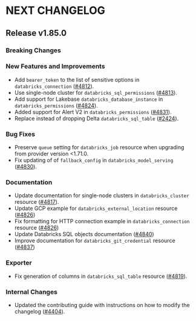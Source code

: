 # NEXT CHANGELOG

## Release v1.85.0

### Breaking Changes

### New Features and Improvements

* Add `bearer_token` to the list of sensitive options in `databricks_connection` ([#4812](https://github.com/databricks/terraform-provider-databricks/pull/4812)).
* Use single-node cluster for `databricks_sql_permissions` ([#4813](https://github.com/databricks/terraform-provider-databricks/pull/4813)).
* Add support for Lakebase `databricks_database_instance` in  `databricks_permissions` ([#4824](https://github.com/databricks/terraform-provider-databricks/pull/4824)).
* Added support for Alert V2 in `databricks_permissions` ([#4831](https://github.com/databricks/terraform-provider-databricks/pull/4831)).
* Replace instead of dropping Delta `databricks_sql_table` ([#2424](https://github.com/databricks/terraform-provider-databricks/pull/2424)).

### Bug Fixes

* Preserve `queue` setting for `databricks_job` resource when upgrading from provider version <1.71.0.
* Fix updating of of `fallback_config` in `databricks_model_serving` ([#4830](https://github.com/databricks/terraform-provider-databricks/pull/4830)).

### Documentation

* Update documentation for single-node clusters in `databricks_cluster` resource ([#4817](https://github.com/databricks/terraform-provider-databricks/pull/4817)).
* Update GCP example for `databricks_external_location` resource ([#4826](https://github.com/databricks/terraform-provider-databricks/pull/4826))
* Fix formatting for HTTP connection example in `databricks_connection` resource ([#4826](https://github.com/databricks/terraform-provider-databricks/pull/4826))
* Update Databricks SQL objects documentation ([#4840](https://github.com/databricks/terraform-provider-databricks/pull/4840))
* Improve documentation for `databricks_git_credential` resource ([#4837](https://github.com/databricks/terraform-provider-databricks/pull/4837))

### Exporter

* Fix generation of columns in `databricks_sql_table` resource ([#4819](https://github.com/databricks/terraform-provider-databricks/pull/4819)).

### Internal Changes

 * Updated the contributing guide with instructions on how to modify the changelog ([#4404](https://github.com/databricks/terraform-provider-databricks/pull/4404)).
